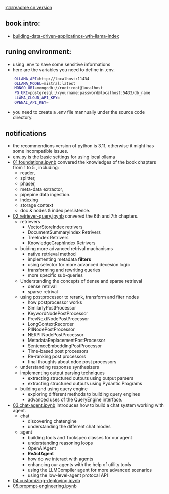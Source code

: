 
[🇨🇳readme cn version](README_CN.md)

## book intro:
* [building-data-driven-applicatinos-wth-llama-index](https://www.packtpub.com/en-us/product/building-data-driven-applications-with-llamaindex-9781835089507)

## runing environment:
- using .env to save some sensitive informations
- here are the variables you need to define in .env.
```sh
    OLLAMA_API=http://localhost:11434
    OLLAMA_MODEL=mistral:latest
    MONGO_URI=mongodb://root:root@localhost
    PG_URI=postgresql://yourname:password@localhost:5433/db_name
    LLAMA_CLOUD_API_KEY=
    OPENAI_API_KEY=
```
- you need to create a .env file mannually under the source code directory.

## notifications
* the recommendions version of python is 3.11, otherwise it might has some incompatible issues.
* [env.py](env.py) is the basic settings for using local ollama
* [01.foundations.ipynb](01.foundations.ipynb) convered the knowledges of the book chapters from 1 to 5 , including:
    * reader, 
    * splitter, 
    * phaser, 
    * meta-data extractor, 
    * pipepine data ingestion.
    * indexing
    * storage context 
    * doc & nodes & index persistence.
* [02.retriever-query.ipynb](02.retriever-query.ipynb) convered the 6th and 7th chapters.
    * retrievers
        * VectorStoreIndex retrivers
        * DocumentSummaryIndex Retrivers
        * TreeIndex Retrivers
        * KnowledgeGraphIndex Retrivers
    * buiding more advanced retrival machanisms
        * native retrieval method
        * implementing metadata **filters**
        * using selector for more advanced decesion logic
        * transforming and rewriting queries
        * more specific sub-queries
    * Understanding the concepts of dense and sparse retrieval
        * dense retrival
        * sparse retrival
    * using postprocessor to rerank, transform and fiter nodes
        * how postprocessor works
        * SimilarlyPostProcessor
        * KeywordNodePostProcessor
        * PrevNextNodePostProcessor
        * LongContextRecorder
        * PIINodePostProcessor
        * NERPIINodePostProcessor
        * MetadataReplacementPostProcessor
        * SentenceEmbeddingPostProcessor
        * Time-based post processors
        * Re-ranking post processors
        * final thoughts about ndoe post processors
    * understanding response synthesizers
    * implementing output parsing techniques
        * extracting structured outputs using output parsers
        * extracting structured outputs using Pydantic Programs
    * building and using query engine
        * exploring different methods to building query engines
        * advanced uses of the QueryEngine interface.
* [03.chat-agent.ipynb](03.chat-agent.ipynb) introduces how to build a chat system working with agent.
    * chat 
        * discovering chatengine
        * understanding the different chat modes
    * agent
        * building tools and Tookspec classes for our agent
        * understanding reasoning loops
        * OpenAIAgent
        * **ReActAgent**
        * how do we interact with agents
        * enhancing our agents with the help of utility tools
        * using the LLMCompiler agent for more advanced scenarios
        * using the low-level-agent protocal API
* [04.customizing-deploying.ipynb](04.customizing-deploying.ipynb)
* [05.propmpt-engineering.ipynb](05.propmpt-engineering.ipynb)